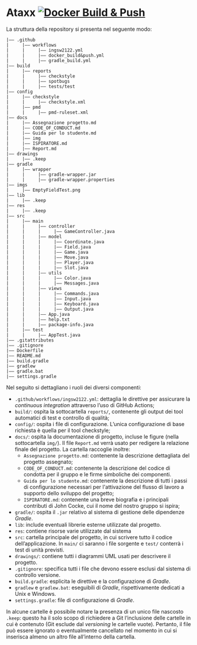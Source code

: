 # Ataxx [![Docker Build & Push](https://github.com/softeng2324-inf-uniba/progetto-cocke/actions/workflows/docker_build&push.yml/badge.svg)](https://github.com/softeng2324-inf-uniba/progetto-cocke/actions/workflows/docker_build&push.yml)

La struttura della repository si presenta nel seguente modo:

```plaintext
|–– .github
|     |–– workflows
|     |     |–– ingsw2122.yml
|     |     |–– docker_build&push.yml
|     |     |–– gradle_build.yml
|–– build
|     |–– reports
|     |     |–– checkstyle
|     |     |–– spotbugs
|     |     |–– tests/test
|–– config
|     |–– checkstyle
|     |     |–– checkstyle.xml
|     |–– pmd
|     |     |–– pmd-ruleset.xml
|–– docs
|     |–– Assegnazione progetto.md
|     |–– CODE_OF_CONDUCT.md
|     |–– Guida per lo studente.md
|     |–– img
|     |–– ISPIRATORE.md
|     |–– Report.md
|–– drawings
|     |–– .keep
|–– gradle
|     |–– wrapper
|     |     |–– gradle-wrapper.jar
|     |     |–– gradle-wrapper.properties
|–– imgs
|     |–– EmptyFieldTest.png
|–– lib
|     |–– .keep
|–– res
|     |–– .keep
|–– src
|     |–– main
|     |     |–– controller
|     |     |     |–– GameController.java
|     |     |–– model
|     |     |     |–– Coordinate.java
|     |     |     |–– Field.java
|     |     |     |–– Game.java
|     |     |     |–– Move.java
|     |     |     |–– Player.java
|     |     |     |–– Slot.java
|     |     |–– utils
|     |     |     |–– Color.java
|     |     |     |–– Messages.java
|     |     |–– views
|     |     |     |–– Commands.java
|     |     |     |–– Input.java
|     |     |     |–– Keyboard.java
|     |     |     |–– Output.java
|     |     |–– App.java
|     |     |–– help.txt
|     |     |–– package-info.java
|     |–– test
|     |     |–– AppTest.java
|–– .gitattributes
|–– .gitignore
|–– Dockerfile
|–– README.md
|–– build.gradle
|–– gradlew
|–– gradle.bat
|–– settings.gradle
```

Nel seguito si dettagliano i ruoli dei diversi componenti:

- `.github/workflows/ingsw2122.yml`: dettaglia le direttive per assicurare la *continuous integration* attraverso l’uso di GitHub Actions;
- `build/`: ospita la sottocartella `reports/`, contenente gli output dei tool automatici di test e controllo di qualità;
- `config/`: ospita i file di configurazione. L’unica configurazione di base richiesta è quella per il tool checkstyle;
- `docs/`: ospita la documentazione di progetto, incluse le figure (nella sottocartella `img/`).
  Il file `Report.md` verrà usato per redigere la relazione finale del progetto.
  La cartella raccoglie inoltre:
  - `Assegnazione progetto.md`: contenente la descrizione dettagliata del progetto assegnato;
  - `CODE_OF_CONDUCT.md`: contenente la descrizione del codice di condotta per il gruppo e le firme simboliche dei componenti.
  - `Guida per lo studente.md`: contenente la descrizione di tutti i passi di configurazione necessari per l'attivazione del flusso di lavoro a supporto dello sviluppo del progetto;
  - `ISPIRATORE.md`: contenente una breve biografia e i principali contributi di John Cocke, cui il nome del nostro gruppo si ispira;
- `gradle/`: ospita il `.jar` relativo al sistema di gestione delle dipendenze *Gradle*.
- `lib`: include eventuali librerie esterne utilizzate dal progetto.
- `res`: contiene risorse varie utilizzate dal sistema
- `src`: cartella principale del progetto, in cui scrivere tutto il codice dell’applicazione. In `main/` ci saranno i file sorgente e `test/` conterrà i test di unità previsti.
- `drawings/`: contiene tutti i diagrammi UML usati per descrivere il progetto.
- `.gitignore`: specifica tutti i file che devono essere esclusi dal sistema di controllo versione.
- `build.gradle`: esplicita le direttive e la configurazione di *Gradle*.
- `gradlew` e `gradlew.bat`: eseguibili di *Gradle*, rispettivamente dedicati a Unix e Windows.
- `settings.gradle`: file di configurazione di *Gradle*.

In alcune cartelle è possibile notare la presenza di un unico file nascosto `.keep`: questo ha il solo scopo di richiedere a Git l’inclusione delle cartelle in cui è contenuto (Git esclude dal *versioning* le cartelle vuote). Pertanto, il file può essere ignorato o eventualmente cancellato nel momento in cui si inserisca almeno un altro file all’interno della cartella.
